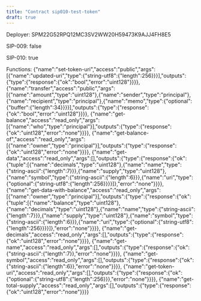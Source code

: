 ```yaml
---
title: "Contract sip010-test-token"
draft: true
---
```

Deployer: SPM22G52RPQ12MC3SV2WW20H59473K9AJJ4FH8E5

SIP-009: false

SIP-010: true

Functions:
{"name":"set-token-uri","access":"public","args":[{"name":"updated-uri","type":{"string-utf8":{"length":256}}}],"outputs":{"type":{"response":{"ok":"bool","error":"uint128"}}}}, {"name":"transfer","access":"public","args":[{"name":"amount","type":"uint128"},{"name":"sender","type":"principal"},{"name":"recipient","type":"principal"},{"name":"memo","type":{"optional":{"buffer":{"length":34}}}}],"outputs":{"type":{"response":{"ok":"bool","error":"uint128"}}}}, {"name":"get-balance","access":"read_only","args":[{"name":"who","type":"principal"}],"outputs":{"type":{"response":{"ok":"uint128","error":"none"}}}}, {"name":"get-balance-of","access":"read_only","args":[{"name":"owner","type":"principal"}],"outputs":{"type":{"response":{"ok":"uint128","error":"none"}}}}, {"name":"get-data","access":"read_only","args":[],"outputs":{"type":{"response":{"ok":{"tuple":[{"name":"decimals","type":"uint128"},{"name":"name","type":{"string-ascii":{"length":7}}},{"name":"supply","type":"uint128"},{"name":"symbol","type":{"string-ascii":{"length":6}}},{"name":"uri","type":{"optional":{"string-utf8":{"length":256}}}}]},"error":"none"}}}}, {"name":"get-data-with-balance","access":"read_only","args":[{"name":"owner","type":"principal"}],"outputs":{"type":{"response":{"ok":{"tuple":[{"name":"balance","type":"uint128"},{"name":"decimals","type":"uint128"},{"name":"name","type":{"string-ascii":{"length":7}}},{"name":"supply","type":"uint128"},{"name":"symbol","type":{"string-ascii":{"length":6}}},{"name":"uri","type":{"optional":{"string-utf8":{"length":256}}}}]},"error":"none"}}}}, {"name":"get-decimals","access":"read_only","args":[],"outputs":{"type":{"response":{"ok":"uint128","error":"none"}}}}, {"name":"get-name","access":"read_only","args":[],"outputs":{"type":{"response":{"ok":{"string-ascii":{"length":7}},"error":"none"}}}}, {"name":"get-symbol","access":"read_only","args":[],"outputs":{"type":{"response":{"ok":{"string-ascii":{"length":6}},"error":"none"}}}}, {"name":"get-token-uri","access":"read_only","args":[],"outputs":{"type":{"response":{"ok":{"optional":{"string-utf8":{"length":256}}},"error":"none"}}}}, {"name":"get-total-supply","access":"read_only","args":[],"outputs":{"type":{"response":{"ok":"uint128","error":"none"}}}}

